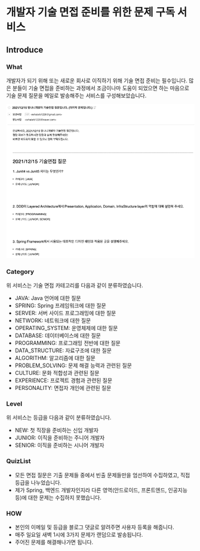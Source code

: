 # 개발자 기술 면접 준비를 위한 문제 구독 서비스

## Introduce

### What
개발자가 되기 위해 또는 새로운 회사로 이직하기 위해 기술 면접 준비는 필수입니다.
많은 분들이 기술 면접을 준비하는 과정에서 조금이나마 도움이 되었으면 하는 마음으로 기술 문제 질문을 메일로 발송해주는 서비스를 구성해보았습니다.

![sample.png](sample.png)



### Category
위 서비스는 기술 면접 카테고리를 다음과 같이 분류하였습니다.
- JAVA: Java 언어에 대한 질문
- SPRING: Spring 프레임워크에 대한 질문
- SERVER: 서버 사이드 프로그래밍에 대한 질문
- NETWORK: 네트워크에 대한 질문
- OPERATING_SYSTEM: 운영체제에 대한 질문
- DATABASE: 데이터베이스에 대한 질문
- PROGRAMMING: 프로그래밍 전반에 대한 질문
- DATA_STRUCTURE: 자료구조에 대한 질문
- ALGORITHM: 알고리즘에 대한 질문 
- PROBLEM_SOLVING: 문제 해결 능력과 관련된 질문
- CULTURE: 문화 적합성과 관련된 질문
- EXPERIENCE: 프로젝트 경험과 관련된 질문
- PERSONALITY: 면접자 개인에 관련된 질문


### Level
위 서비스는 등급을 다음과 같이 분류하였습니다.
- NEW: 첫 직장을 준비하는 신입 개발자
- JUNIOR: 이직을 준비하는 주니어 개발자
- SENIOR: 이직을 준비하는 시니어 개발자


### QuizList
- 모든 면접 질문은 기출 문제들 중에서 빈출 문제들만을 엄선하여 수집하였고, 직접 등급을 나누었습니다.
- 제가 Spring, 백엔드 개발자인지라 다른 영역(안드로이드, 프론트엔드, 인공지능 등)에 대한 문제는 수집하지 못했습니다.


### HOW
- 본인의 이메일 및 등급을 블로그 댓글로 알려주면 사용자 등록을 해줍니다.
- 매주 일요일 새벽 1시에 3가지 문제가 랜덤으로 발송됩니다.
- 주어진 문제를 해결해나가면 됩니다.





